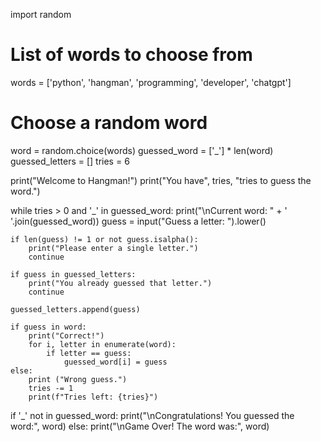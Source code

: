 import random

# List of words to choose from
words = ['python', 'hangman', 'programming', 'developer', 'chatgpt']

# Choose a random word
word = random.choice(words)
guessed_word = ['_'] * len(word)
guessed_letters = []
tries = 6

print("Welcome to Hangman!")
print("You have", tries, "tries to guess the word.")

while tries > 0 and '_' in guessed_word:
    print("\nCurrent word: " + ' '.join(guessed_word))
    guess = input("Guess a letter: ").lower()

    if len(guess) != 1 or not guess.isalpha():
        print("Please enter a single letter.")
        continue

    if guess in guessed_letters:
        print("You already guessed that letter.")
        continue

    guessed_letters.append(guess)

    if guess in word:
        print("Correct!")
        for i, letter in enumerate(word):
            if letter == guess:
                guessed_word[i] = guess
    else:
        print ("Wrong guess.")
        tries -= 1
        print(f"Tries left: {tries}")

if '_' not in guessed_word:
    print("\nCongratulations! You guessed the word:", word)
else:
    print("\nGame Over! The word was:", word)
